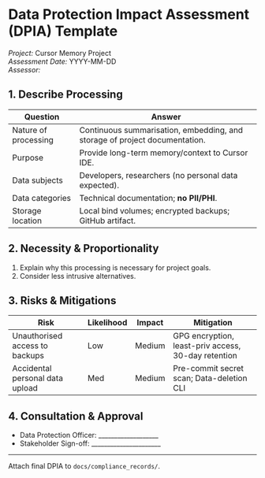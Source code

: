 # Data Protection Impact Assessment (DPIA) Template

*Project:* Cursor Memory Project  
*Assessment Date:* YYYY-MM-DD  
*Assessor:* <Name>

## 1. Describe Processing
| Question | Answer |
|----------|--------|
| Nature of processing | Continuous summarisation, embedding, and storage of project documentation. |
| Purpose | Provide long-term memory/context to Cursor IDE. |
| Data subjects | Developers, researchers (no personal data expected). |
| Data categories | Technical documentation; **no PII/PHI**. |
| Storage location | Local bind volumes; encrypted backups; GitHub artifact. |

## 2. Necessity & Proportionality
1. Explain why this processing is necessary for project goals.
2. Consider less intrusive alternatives.

## 3. Risks & Mitigations
| Risk | Likelihood | Impact | Mitigation |
|------|-----------|--------|-----------|
| Unauthorised access to backups | Low | Medium | GPG encryption, least-priv access, 30-day retention |
| Accidental personal data upload | Med | Medium | Pre-commit secret scan; Data-deletion CLI |

## 4. Consultation & Approval
* Data Protection Officer: ___________________
* Stakeholder Sign-off: ______________________

---
Attach final DPIA to `docs/compliance_records/`. 